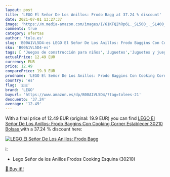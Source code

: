 ```yaml
---
layout: post
title: 'LEGO El Señor De Los Anillos: Frodo Bagg at 37.24 % discount'
date: 2021-07-01 13:27:37
image: 'https://m.media-amazon.com/images/I/61KFQ2hRp6L._SL500_._SL400_.jpg'
comments: true
category: ofertas
author: 'tole.es'
slug: 'B00A1VL5D4-es LEGO El Señor De Los Anillos: Frodo Baggins Con Cooking...'
sku: 'B00A1VL5D4-es'
tags: [ 'Juegos de construcción para niños','Juguetes','Juguetes y juegos','lego', ]
actualPrice: 12.49 EUR
currency: EUR
price: 12.49
comparePrice: 19.9 EUR
prodname: 'LEGO El Señor De Los Anillos: Frodo Baggins Con Cooking Corner Establecer 30210  Bolsas '
country: 'es'
flag: '🇪🇸'
brand: 'LEGO'
buyurl: 'https://www.amazon.es/dp/B00A1VL5D4/?tag=tolees-21'
descuento: '37.24'
average: '12.49'
---
```


With a final price of 12.49 EUR (original: 19.9 EUR) you can find [LEGO El Señor De Los Anillos: Frodo Baggins Con Cooking Corner Establecer 30210  Bolsas ](https://www.amazon.es/dp/B00A1VL5D4/?tag=tolees-21) with a  37.24 % discount here:

[![LEGO El Señor De Los Anillos: Frodo Bagg](https://m.media-amazon.com/images/I/61KFQ2hRp6L._SL500_._SL400_.jpg)](https://www.amazon.es/dp/B00A1VL5D4/?tag=tolees-21)

ℹ️:

- Lego Señor de los Anillos Frodos Cooking Esquina (30210)

[🛒 Buy it!!](https://www.amazon.es/dp/B00A1VL5D4/?tag=tolees-21)
